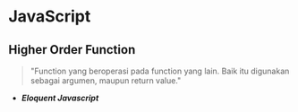 # JavaScript

## Higher Order Function
> "Function yang beroperasi pada function yang lain. Baik itu digunakan sebagai argumen, maupun return value."
  - _**Eloquent Javascript**_
